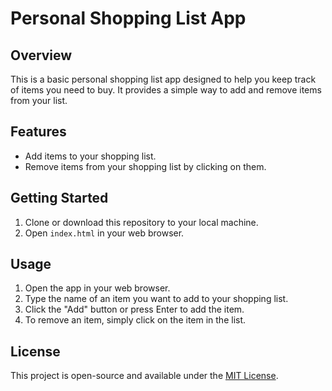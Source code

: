# Personal Shopping List App

## Overview

This is a basic personal shopping list app designed to help you keep track of items you need to buy. It provides a simple way to add and remove items from your list.

## Features

- Add items to your shopping list.
- Remove items from your shopping list by clicking on them.

## Getting Started

1. Clone or download this repository to your local machine.
2. Open `index.html` in your web browser.

## Usage

1. Open the app in your web browser.
2. Type the name of an item you want to add to your shopping list.
3. Click the "Add" button or press Enter to add the item.
4. To remove an item, simply click on the item in the list.

## License

This project is open-source and available under the [MIT License](LICENSE).
 

